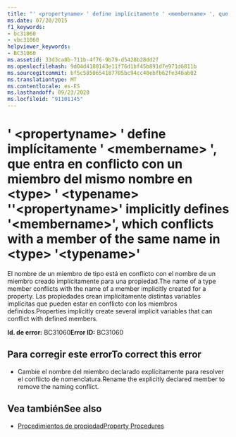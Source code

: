 ```yaml
---
title: "' <propertyname> ' define implícitamente ' <membername> ', que entra en conflicto con un miembro del mismo nombre en <type> ' <typename> '"
ms.date: 07/20/2015
f1_keywords:
- bc31060
- vbc31060
helpviewer_keywords:
- BC31060
ms.assetid: 33d3ca8b-711b-4f76-9b79-d5428b28dd2f
ms.openlocfilehash: 9d04d4180143e11f76d1bf45b891d7e971d6811b
ms.sourcegitcommit: bf5c5850654187705bc94cc40ebfb62fe346ab02
ms.translationtype: MT
ms.contentlocale: es-ES
ms.lasthandoff: 09/23/2020
ms.locfileid: "91101145"
---
```

# <a name="propertyname-implicitly-defines-membername-which-conflicts-with-a-member-of-the-same-name-in-type-typename"></a><span data-ttu-id="0df97-102">' \<propertyname> ' define implícitamente ' \<membername> ', que entra en conflicto con un miembro del mismo nombre en \<type> ' \<typename> '</span><span class="sxs-lookup"><span data-stu-id="0df97-102">'\<propertyname>' implicitly defines '\<membername>', which conflicts with a member of the same name in \<type> '\<typename>'</span></span>

<span data-ttu-id="0df97-103">El nombre de un miembro de tipo está en conflicto con el nombre de un miembro creado implícitamente para una propiedad.</span><span class="sxs-lookup"><span data-stu-id="0df97-103">The name of a type member conflicts with the name of a member implicitly created for a property.</span></span> <span data-ttu-id="0df97-104">Las propiedades crean implícitamente distintas variables implícitas que pueden estar en conflicto con los miembros definidos.</span><span class="sxs-lookup"><span data-stu-id="0df97-104">Properties implicitly create several implicit variables that can conflict with defined members.</span></span>  
  
 <span data-ttu-id="0df97-105">**Id. de error:** BC31060</span><span class="sxs-lookup"><span data-stu-id="0df97-105">**Error ID:** BC31060</span></span>  
  
## <a name="to-correct-this-error"></a><span data-ttu-id="0df97-106">Para corregir este error</span><span class="sxs-lookup"><span data-stu-id="0df97-106">To correct this error</span></span>  
  
- <span data-ttu-id="0df97-107">Cambie el nombre del miembro declarado explícitamente para resolver el conflicto de nomenclatura.</span><span class="sxs-lookup"><span data-stu-id="0df97-107">Rename the explicitly declared member to remove the naming conflict.</span></span>  
  
## <a name="see-also"></a><span data-ttu-id="0df97-108">Vea también</span><span class="sxs-lookup"><span data-stu-id="0df97-108">See also</span></span>

- [<span data-ttu-id="0df97-109">Procedimientos de propiedad</span><span class="sxs-lookup"><span data-stu-id="0df97-109">Property Procedures</span></span>](../programming-guide/language-features/procedures/property-procedures.md)
